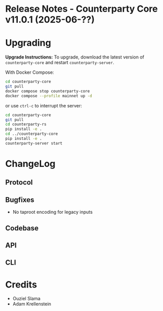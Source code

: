 # Release Notes - Counterparty Core v11.0.1 (2025-06-??)
# Upgrading

**Upgrade Instructions:**
To upgrade, download the latest version of `counterparty-core` and restart `counterparty-server`.

With Docker Compose:

```bash
cd counterparty-core
git pull
docker compose stop counterparty-core
docker compose --profile mainnet up -d
```

or use `ctrl-c` to interrupt the server:

```bash
cd counterparty-core
git pull
cd counterparty-rs
pip install -e .
cd ../counterparty-core
pip install -e .
counterparty-server start
```

# ChangeLog

## Protocol

## Bugfixes

- No taproot encoding for legacy inputs

## Codebase

## API

## CLI


# Credits

- Ouziel Slama
- Adam Krellenstein
